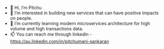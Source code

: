 - 👋 Hi, I’m Pitchu
- 👀 I’m interested in building new services that can have positive impacts on people.
- 🌱 I’m currently learning modern microservices architecture for high volume and high transactions data.
- 📫 You can reach me through linkedin - https://au.linkedin.com/in/pitchumani-sankaran


